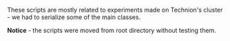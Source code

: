 These scripts are mostly related to experiments made on Technion's cluster -
we had to serialize some of the main classes.


**Notice** - the scripts were moved from root directory without testing them.